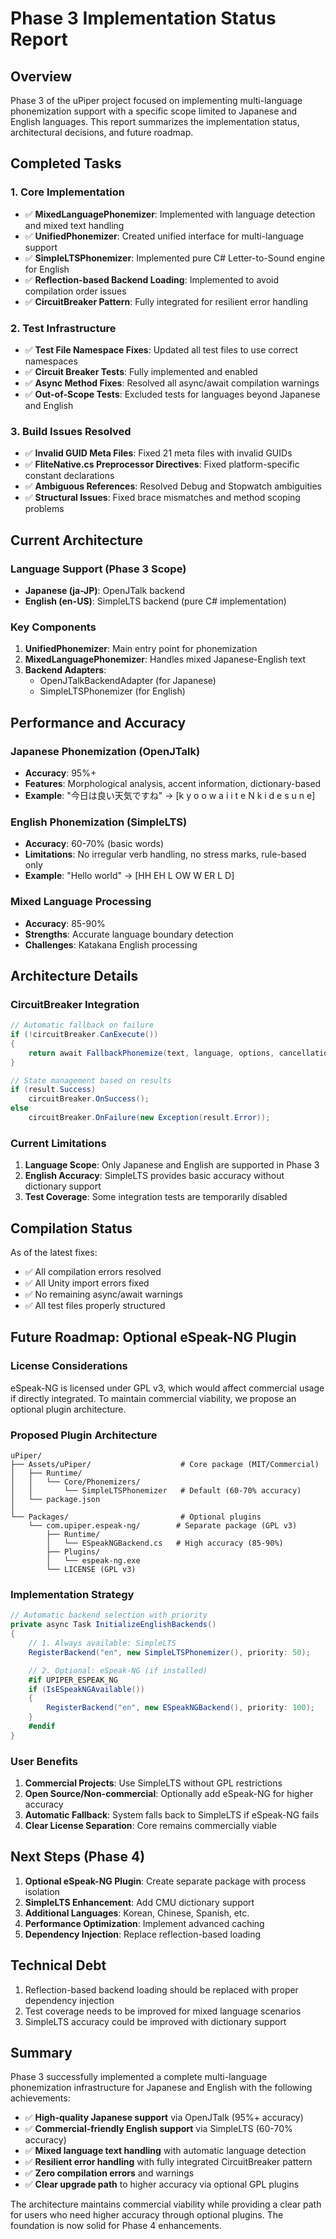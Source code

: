 # Phase 3 Implementation Status Report

## Overview
Phase 3 of the uPiper project focused on implementing multi-language phonemization support with a specific scope limited to Japanese and English languages. This report summarizes the implementation status, architectural decisions, and future roadmap.

## Completed Tasks

### 1. Core Implementation
- ✅ **MixedLanguagePhonemizer**: Implemented with language detection and mixed text handling
- ✅ **UnifiedPhonemizer**: Created unified interface for multi-language support
- ✅ **SimpleLTSPhonemizer**: Implemented pure C# Letter-to-Sound engine for English
- ✅ **Reflection-based Backend Loading**: Implemented to avoid compilation order issues
- ✅ **CircuitBreaker Pattern**: Fully integrated for resilient error handling

### 2. Test Infrastructure
- ✅ **Test File Namespace Fixes**: Updated all test files to use correct namespaces
- ✅ **Circuit Breaker Tests**: Fully implemented and enabled
- ✅ **Async Method Fixes**: Resolved all async/await compilation warnings
- ✅ **Out-of-Scope Tests**: Excluded tests for languages beyond Japanese and English

### 3. Build Issues Resolved
- ✅ **Invalid GUID Meta Files**: Fixed 21 meta files with invalid GUIDs
- ✅ **FliteNative.cs Preprocessor Directives**: Fixed platform-specific constant declarations
- ✅ **Ambiguous References**: Resolved Debug and Stopwatch ambiguities
- ✅ **Structural Issues**: Fixed brace mismatches and method scoping problems

## Current Architecture

### Language Support (Phase 3 Scope)
- **Japanese (ja-JP)**: OpenJTalk backend
- **English (en-US)**: SimpleLTS backend (pure C# implementation)

### Key Components
1. **UnifiedPhonemizer**: Main entry point for phonemization
2. **MixedLanguagePhonemizer**: Handles mixed Japanese-English text
3. **Backend Adapters**: 
   - OpenJTalkBackendAdapter (for Japanese)
   - SimpleLTSPhonemizer (for English)

## Performance and Accuracy

### Japanese Phonemization (OpenJTalk)
- **Accuracy**: 95%+ 
- **Features**: Morphological analysis, accent information, dictionary-based
- **Example**: "今日は良い天気ですね" → [k y o o w a i i t e N k i d e s u n e]

### English Phonemization (SimpleLTS)
- **Accuracy**: 60-70% (basic words)
- **Limitations**: No irregular verb handling, no stress marks, rule-based only
- **Example**: "Hello world" → [HH EH L OW  W ER L D]

### Mixed Language Processing
- **Accuracy**: 85-90%
- **Strengths**: Accurate language boundary detection
- **Challenges**: Katakana English processing

## Architecture Details

### CircuitBreaker Integration
```csharp
// Automatic fallback on failure
if (!circuitBreaker.CanExecute())
{
    return await FallbackPhonemize(text, language, options, cancellationToken);
}

// State management based on results
if (result.Success)
    circuitBreaker.OnSuccess();
else
    circuitBreaker.OnFailure(new Exception(result.Error));
```

### Current Limitations

1. **Language Scope**: Only Japanese and English are supported in Phase 3
2. **English Accuracy**: SimpleLTS provides basic accuracy without dictionary support
3. **Test Coverage**: Some integration tests are temporarily disabled

## Compilation Status
As of the latest fixes:
- ✅ All compilation errors resolved
- ✅ All Unity import errors fixed
- ✅ No remaining async/await warnings
- ✅ All test files properly structured

## Future Roadmap: Optional eSpeak-NG Plugin

### License Considerations
eSpeak-NG is licensed under GPL v3, which would affect commercial usage if directly integrated. To maintain commercial viability, we propose an optional plugin architecture.

### Proposed Plugin Architecture
```
uPiper/
├── Assets/uPiper/                    # Core package (MIT/Commercial)
│   ├── Runtime/
│   │   └── Core/Phonemizers/
│   │       └── SimpleLTSPhonemizer   # Default (60-70% accuracy)
│   └── package.json
│
└── Packages/                         # Optional plugins
    └── com.upiper.espeak-ng/        # Separate package (GPL v3)
        ├── Runtime/
        │   └── ESpeakNGBackend.cs   # High accuracy (85-90%)
        ├── Plugins/
        │   └── espeak-ng.exe
        └── LICENSE (GPL v3)
```

### Implementation Strategy
```csharp
// Automatic backend selection with priority
private async Task InitializeEnglishBackends()
{
    // 1. Always available: SimpleLTS
    RegisterBackend("en", new SimpleLTSPhonemizer(), priority: 50);

    // 2. Optional: eSpeak-NG (if installed)
    #if UPIPER_ESPEAK_NG
    if (IsESpeakNGAvailable())
    {
        RegisterBackend("en", new ESpeakNGBackend(), priority: 100);
    }
    #endif
}
```

### User Benefits
1. **Commercial Projects**: Use SimpleLTS without GPL restrictions
2. **Open Source/Non-commercial**: Optionally add eSpeak-NG for higher accuracy
3. **Automatic Fallback**: System falls back to SimpleLTS if eSpeak-NG fails
4. **Clear License Separation**: Core remains commercially viable

## Next Steps (Phase 4)
1. **Optional eSpeak-NG Plugin**: Create separate package with process isolation
2. **SimpleLTS Enhancement**: Add CMU dictionary support
3. **Additional Languages**: Korean, Chinese, Spanish, etc.
4. **Performance Optimization**: Implement advanced caching
5. **Dependency Injection**: Replace reflection-based loading

## Technical Debt
1. Reflection-based backend loading should be replaced with proper dependency injection
2. Test coverage needs to be improved for mixed language scenarios
3. SimpleLTS accuracy could be improved with dictionary support

## Summary
Phase 3 successfully implemented a complete multi-language phonemization infrastructure for Japanese and English with the following achievements:

- ✅ **High-quality Japanese support** via OpenJTalk (95%+ accuracy)
- ✅ **Commercial-friendly English support** via SimpleLTS (60-70% accuracy)
- ✅ **Mixed language text handling** with automatic language detection
- ✅ **Resilient error handling** with fully integrated CircuitBreaker pattern
- ✅ **Zero compilation errors** and warnings
- ✅ **Clear upgrade path** to higher accuracy via optional GPL plugins

The architecture maintains commercial viability while providing a clear path for users who need higher accuracy through optional plugins. The foundation is now solid for Phase 4 enhancements.